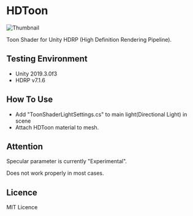 # HDToon

![Thumbnail](https://github.com/togucchi/HDToon/blob/thumbnails/hdtoon_thumbnail.png)

Toon Shader for Unity HDRP (High Definition Rendering Pipeline).

## Testing Environment
- Unity 2019.3.0f3
- HDRP v7.1.6

## How To Use
- Add "ToonShaderLightSettings.cs" to main light(Directional Light) in scene
- Attach HDToon material to mesh.

## Attention

Specular parameter is currently "Experimental".

Does not work properly in most cases.

## Licence
MIT Licence